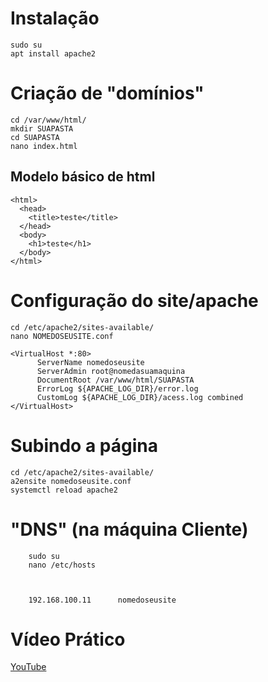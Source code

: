 # Instalação 
    sudo su
    apt install apache2 
    
# Criação de "domínios"
    cd /var/www/html/
    mkdir SUAPASTA
    cd SUAPASTA 
    nano index.html
    
## Modelo básico de html
    <html>
      <head>
        <title>teste</title>
      </head>
      <body>
        <h1>teste</h1>
      </body>
    </html>

# Configuração do site/apache 
    cd /etc/apache2/sites-available/
    nano NOMEDOSEUSITE.conf
   
    <VirtualHost *:80>
          ServerName nomedoseusite
          ServerAdmin root@nomedasuamaquina
          DocumentRoot /var/www/html/SUAPASTA
          ErrorLog ${APACHE_LOG_DIR}/error.log
          CustomLog ${APACHE_LOG_DIR}/acess.log combined
    </VirtualHost>
    
 
 # Subindo a página
    cd /etc/apache2/sites-available/
    a2ensite nomedoseusite.conf
    systemctl reload apache2
 
 # "DNS" (na máquina Cliente)
        sudo su
        nano /etc/hosts
        
        
        
        192.168.100.11      nomedoseusite
 
 # Vídeo Prático
   [YouTube](https://youtu.be/Tu_gMVD8PKQ)
    

